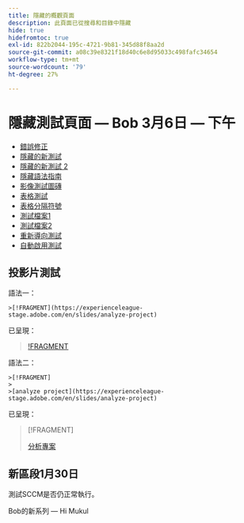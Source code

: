 ```yaml
---
title: 隱藏的概觀頁面
description: 此頁面已從搜尋和目錄中隱藏
hide: true
hidefromtoc: true
exl-id: 822b2044-195c-4721-9b81-345d88f8aa2d
source-git-commit: a08c39e8321f18d40c6e8d95033c498fafc34654
workflow-type: tm+mt
source-wordcount: '79'
ht-degree: 27%

---
```


# 隱藏測試頁面 — Bob 3月6日 — 下午

+ [錯誤修正](hidden/bug-fixes.md)
+ [隱藏的新測試](hidden-new-test.md)
+ [隱藏的新測試 2](hidden-new-test-2.md)
+ [隱藏語法指南](hidden/syntax-style-guide.md)
+ [影像測試圖磚](hidden/test-page.md)
+ [表格測試](hidden/tables.md)
+ [表格分隔符號](hidden/table-breaks.md)
+ [測試檔案1](hidden/note-test.md)
+ [測試檔案2](hidden-test.md)
+ [重新導向測試](hidden/test-redirection.md)
+ [自動啟用測試](hidden/autoactivate.md)

## 投影片測試

語法一：

```
>[!FRAGMENT](https://experienceleague-stage.adobe.com/en/slides/analyze-project)
```

已呈現：

>[!FRAGMENT](https://experienceleague-stage.adobe.com/en/slides/analyze-project)


語法二：

```
>[!FRAGMENT]
>
>[analyze project](https://experienceleague-stage.adobe.com/en/slides/analyze-project)
```

已呈現：

>[!FRAGMENT]
>
>[分析專案](https://experienceleague-stage.adobe.com/en/slides/analyze-project)



## 新區段1月30日

測試SCCM是否仍正常執行。

Bob的新系列 — Hi Mukul
